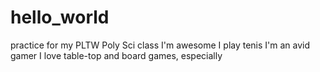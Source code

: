 # hello_world
practice for my PLTW Poly Sci class
I'm awesome
I play tenis
I'm an avid gamer
I love table-top and board games, especially
